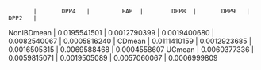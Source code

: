            |       DPP4   |         FAP  |        DPP8  |       DPP9   |       DPP2   |
NonIBDmean | 0.0195541501 | 0.0012790399 | 0.0019400680 | 0.0082540067 | 0.0005816240 |
CDmean     | 0.0111410159 | 0.0012923685 | 0.0016505315 | 0.0069588468 | 0.0004558607 
UCmean     | 0.0060377336 | 0.0059815071 | 0.0019505089 | 0.0057060067 | 0.0006999809